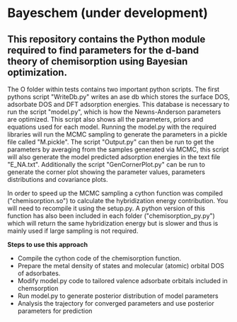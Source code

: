 # Bayeschem (under development)

## This repository contains the Python module required to find parameters for the d-band theory of chemisorption using Bayesian optimization.

The O folder within tests contains two important python scripts. The first pythons script "WriteDb.py" writes an ase db which stores the surface DOS, adsorbate DOS and DFT adsorption energies. This database is necessary to run the script "model.py", which is how the Newns-Anderson parameters are optimized. This script also shows all the parameters, priors and equations used for each model. Running the model.py with the required libraries will run the MCMC sampling to generate the parameters in a pickle file called "M.pickle". The script "Output.py" can then be run to get the parameters by averaging from the samples generated via MCMC, this script will also generate the model predicted adsorption energies in the text file "E_NA.txt". Additionally the script "GenCornerPlot.py" can be run to generate the corner plot showing the parameter values, parameters distributions and covariance plots. 

In order to speed up the MCMC sampling a cython function was compiled ("chemisorption.so") to calculate the hybridization energy contribution. You will need to recompile it using the setup.py. A python version of this function has also been included in each folder ("chemisorption_py.py") which will return the same hybridization energy but is slower and thus is mainly used if large sampling is not required. 

**Steps to use this approach**
* Compile the cython code of the chemisorption function.
* Prepare the metal density of states and molecular (atomic) orbital DOS of adsorbates.
* Modify model.py code to tailored valence adsorbate orbitals included in chemsorption
* Run model.py to generate posterior distribution of model parameters
* Analysis the trajectory for converged parameters and use posterior parameters for prediction